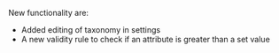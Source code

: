 New functionality are:
* Added editing of taxonomy in settings
* A new validity rule to check if an attribute is greater than a set value
